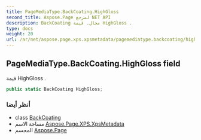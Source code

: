 ```yaml
---
title: PageMediaType.BackCoating.HighGloss
second_title: Aspose.Page لمرجع NET API
description: BackCoating مجال. قيمة HighGloss .
type: docs
weight: 20
url: /ar/net/aspose.page.xps.xpsmetadata/pagemediatype.backcoating/highgloss/
---
```

## PageMediaType.BackCoating.HighGloss field

قيمة HighGloss .

```csharp
public static BackCoating HighGloss;
```

### أنظر أيضا

* class [BackCoating](../)
* مساحة الاسم [Aspose.Page.XPS.XpsMetadata](../../pagemediatype.backcoating/)
* المجسم [Aspose.Page](../../../)


